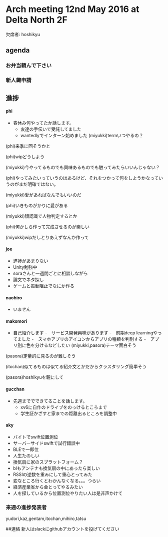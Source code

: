 # Arch meeting 12nd May 2016 at Delta North 2F

欠席者: hoshikyu

agenda
-----
### お弁当頼んで下さい

### 新人鍵申請

## 進捗
#### phi
- 春休み何やってたか話します。
  - 友達の手伝いで受託してました
  - wantedlyでインターン始めました
(miyukki)termいつやるの？

(phi)来季に回そうかと

(phi)wipどうしよう

(miyukki)今やってるものでも興味あるものでも触ってみたらいいんじゃない？

(phi)やってみたいっていうのはあるけど、それをつかって何をしようかなっていうのがまだ明確ではない。

(miyukki)愛があればなんでもいいのだ

(phi)いきものがかりに愛がある

(miyukki)顔認識で人物判定するとか

(phi)何かしら作って完成させるのが楽しい

(miyukki)wipだしとりあえずなんか作って
#### joe
- 進捗があまりない
- Unity勉強中
- soraさんと一週間ごとに相談しながら
- 論文でネタ探し
- ゲームと振動阻止でなにか作る
#### naohiro
- いません
#### makomori
- 自己紹介します
  -　サービス開発興味があります
  -　前期deep learningやってました
  -　スマホアプリのアイコンからアプリの種類を判別する
  -　アプリ別に色を分けるなどしたい
(miyukki,pasora)テーマ面白そう

(pasora)定量的に見るのが難しそう

(itochan)似てるものは似てる紹介文とかだからクラスタリング簡単そう

(pasora)hoshikyuを親にして
#### gucchan
- 先週まででできてることを話します。
  - xv6に自作のドライブをのっけるところまで
  - 学生証かざすと家までの距離出るところを調整中

#### aky
- バイトでswift位置測位
- サーバーサイドswiftで試行錯誤中
- BLEで一即位
- 人生たのしい
- 換気扇に家のスプラットフォーム？
- blもアンテナも換気扇の中にあったら楽しい
- RSSIの逆数を重みにして重心とってみた
- 変なところ行くとわかんなくなる。。。つらい
- 経済産業省から金とってやるみたい
- 人を探しているから位置測位やりたい人は是非声かけて
### 来週の進捗発表者
yudori,kaz,gentam,itochan,mihiro,tatsu

##連絡
新人はslackにgithubアカウントを投げてください
